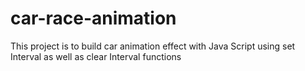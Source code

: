 # car-race-animation
This project is to build car animation effect with Java Script using set Interval as well as clear Interval functions 
